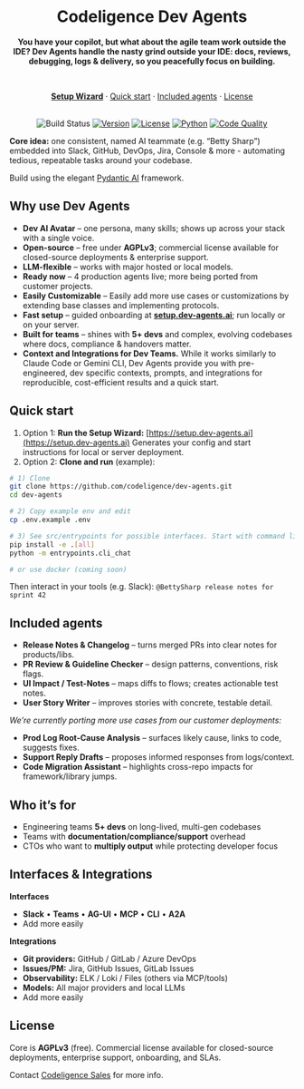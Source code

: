 <div align="center">
  <h1>Codeligence Dev Agents</h1>
  <p><b>You have your copilot, but what about the agile team work outside the IDE? Dev Agents handle the nasty grind outside your IDE: docs, reviews, debugging, logs & delivery, so you peacefully focus on building.</b></p>
  
  <br>

  <a href="https://setup.dev-agents.ai"><b>Setup Wizard</b></a>
  ·
  <a href="#quick-start">Quick start</a>
  ·
  <a href="#included-agents">Included agents</a>
  ·
  <a href="#license">License</a>
  <br><br>

![Build Status](https://img.shields.io/badge/build-passing-brightgreen.svg)
[![Version](https://img.shields.io/badge/version-0.8.0-blue.svg)](https://pypi.org/project/dev-agents/)
[![License](https://img.shields.io/badge/license-AGPL--3.0-blue.svg)](https://github.com/codeligence/dev-agents/blob/main/LICENSE.md)
[![Python](https://img.shields.io/badge/python-3.11+-blue.svg)](https://www.python.org/downloads/)
[![Code Quality](https://img.shields.io/badge/code%20quality-black%20%7C%20%20ruff%20%7C%20mypy%20%7C%20bandit-brightgreen.svg)](https://shields.io)

</div>


**Core idea:** one consistent, named AI teammate (e.g. “Betty Sharp”) embedded into Slack, GitHub, DevOps, Jira, Console & more - automating tedious, repeatable tasks around your codebase.

Build using the elegant [Pydantic AI](https://ai.pydantic.dev/) framework.

## Why use Dev Agents

* **Dev AI Avatar** – one persona, many skills; shows up across your stack with a single voice.
* **Open-source** – free under **AGPLv3**; commercial license available for closed-source deployments & enterprise support.
* **LLM-flexible** – works with major hosted or local models.
* **Ready now** – 4 production agents live; more being ported from customer projects.
* **Easily Customizable** – Easily add more use cases or customizations by extending base classes and implementing protocols.
* **Fast setup** – guided onboarding at **[setup.dev-agents.ai](setup.dev-agents.ai)**; run locally or on your server.
* **Built for teams** – shines with **5+ devs** and complex, evolving codebases where docs, compliance & handovers matter.
* **Context and Integrations for Dev Teams.** While it works similarly to Claude Code or Gemini CLI, Dev Agents provide you with pre-engineered, dev specific contexts, prompts, and integrations for reproducible, cost-efficient results and a quick start.

## Quick start

1. Option 1: **Run the Setup Wizard:** [https://setup.dev-agents.ai](https://setup.dev-agents.ai)
   Generates your config and start instructions for local or server deployment.
2. Option 2: **Clone and run** (example):

```bash
# 1) Clone
git clone https://github.com/codeligence/dev-agents.git
cd dev-agents

# 2) Copy example env and edit
cp .env.example .env

# 3) See src/entrypoints for possible interfaces. Start with command line, try Slack or AG-UI next
pip install -e .[all]
python -m entrypoints.cli_chat

# or use docker (coming soon)
```

Then interact in your tools (e.g. Slack):
`@BettySharp release notes for sprint 42`

## Included agents

* **Release Notes & Changelog** – turns merged PRs into clear notes for products/libs.
* **PR Review & Guideline Checker** – design patterns, conventions, risk flags.
* **UI Impact / Test-Notes** – maps diffs to flows; creates actionable test notes.
* **User Story Writer** – improves stories with concrete, testable detail.

_We’re currently porting more use cases from our customer deployments:_

* **Prod Log Root-Cause Analysis** – surfaces likely cause, links to code, suggests fixes.
* **Support Reply Drafts** – proposes informed responses from logs/context.
* **Code Migration Assistant** – highlights cross-repo impacts for framework/library jumps.

## Who it’s for

* Engineering teams **5+ devs** on long-lived, multi-gen codebases
* Teams with **documentation/compliance/support** overhead
* CTOs who want to **multiply output** while protecting developer focus

## Interfaces & Integrations

**Interfaces**

- **Slack** • **Teams** • **AG-UI** • **MCP** • **CLI** • **A2A**
- Add more easily
    
**Integrations**

- **Git providers:** GitHub / GitLab / Azure DevOps
- **Issues/PM:** Jira, GitHub Issues, GitLab Issues
- **Observability:** ELK / Loki / Files (others via MCP/tools)
- **Models:** All major providers and local LLMs
- Add more easily

## License

Core is **AGPLv3** (free). Commercial license available for closed-source deployments, enterprise support, onboarding, and SLAs.

Contact [Codeligence Sales](mailto:sales@codeligence.com) for more info.
